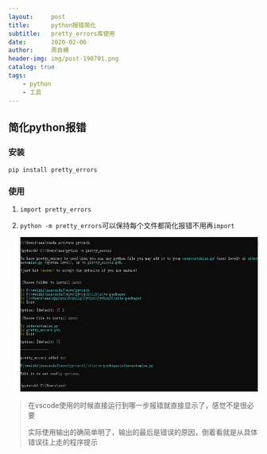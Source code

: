 ```yaml
---
layout:     post
title:      python报错简化
subtitle:   pretty_errors库使用
date:       2020-02-06
author:     周自横
header-img: img/post-190701.png
catalog: true
tags:
    - python
    - 工具
---
```


## 简化python报错

### 安装

~~~
pip install pretty_errors
~~~

### 使用

1. `import pretty_errors`

2. `python -m pretty_errors`可以保持每个文件都简化报错不用再`import`

   ![运行命令行之后的显示](../img/post-200211.png)

>在vscode使用的时候直接运行到哪一步报错就直接显示了，感觉不是很必要
>
>实际使用输出的确简单明了，输出的最后是错误的原因，倒着看就是从具体错误往上走的程序提示

